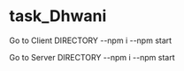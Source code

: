 # task_Dhwani

Go to Client DIRECTORY
--npm i
--npm start

Go to Server DIRECTORY
--npm i
--npm start
